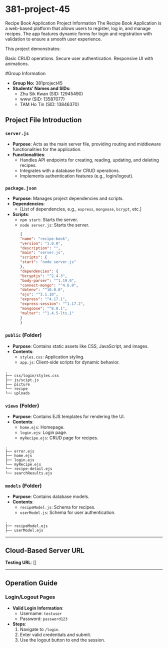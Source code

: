 # 381-project-45
Recipe Book Application
Project Information
The Recipe Book Application is a web-based platform that allows users to register, log in, and manage recipes. The app features dynamic forms for login and registration with validation to ensure a smooth user experience.

This project demonstrates:

Basic CRUD operations.
Secure user authentication.
Responsive UI with animations.

#Group Information

- **Group No:** 381project45
- **Students’ Names and SIDs:**
  - Zhu Sik Kwan (SID: 12945490)
  - www             (SID: 13587077)
  - TAM Ho Tin (SID: 13846370)
 
## Project File Introduction

### `server.js`
- **Purpose**: Acts as the main server file, providing routing and middleware functionalities for the application.
- **Functionalities**:
  - Handles API endpoints for creating, reading, updating, and deleting recipes.
  - Integrates with a database for CRUD operations.
  - Implements authentication features (e.g., login/logout).

### `package.json`
- **Purpose**: Manages project dependencies and scripts.
- **Dependencies**:
  - [List of dependencies, e.g., `express`, `mongoose`, `bcrypt`, etc.]
- **Scripts**:
  - `npm start`: Starts the server.
  - `node server.js`: Starts the server.
    ```json
    {
    "name": "recipe-book",
    "version": "1.0.0",
    "description": "",
    "main": "server.js",
    "scripts": {
    "start": "node server.js"
    },
    "dependencies": {
    "bcryptjs": "^2.4.3",
    "body-parser": "^1.19.0",
    "connect-mongo": "^4.6.0",
    "dotenv": "^10.0.0",
    "ejs": "^3.1.10",
    "express": "^4.17.1",
    "express-session": "^1.17.2",
    "mongoose": "^8.8.1",
    "multer": "^1.4.5-lts.1"
    }
    }
    
    ```

### `public` (Folder)
- **Purpose**: Contains static assets like CSS, JavaScript, and images.
- **Contents**:
  - `styles.css`: Application styling.
  - `app.js`: Client-side scripts for dynamic behavior.

```
.
├── css/login/styles.css
├── js/scipt.js
├── picture
└── recipe
└── uploads

```

### `views` (Folder)
- **Purpose**: Contains EJS templates for rendering the UI.
- **Contents**:
  - `home.ejs`: Homepage.
  - `login.ejs`: Login page.
  - `myRecipe.ejs`: CRUD page for recipes.
```
.
├── error.ejs
├── home.ejs
├── login.ejs
└── myRecipe.ejs
└── recipe-detail.ejs
└── searchResults.ejs

```

### `models` (Folder)
- **Purpose**: Contains database models.
- **Contents**:
  - `recipeModel.js`: Schema for recipes.
  - `userModel.js`: Schema for user authentication.

```
.
├── recipeModel.ejs
├── userModel.ejs

```

---

## Cloud-Based Server URL
**Testing URL**: []

---


## Operation Guide

### Login/Logout Pages
- **Valid Login Information**:
  - Username: `testuser`
  - Password: `password123`
- **Steps**:
  1. Navigate to `/login`.
  2. Enter valid credentials and submit.
  3. Use the logout button to end the session.


